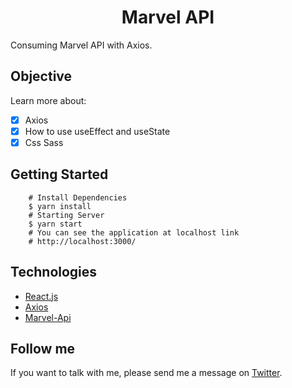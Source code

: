 <h1 align="center"> Marvel API</h1>

Consuming Marvel API with Axios.

## Objective

Learn more about:

- [x] Axios
- [x] How to use useEffect and useState
- [x] Css Sass

## Getting Started

        # Install Dependencies
        $ yarn install
        # Starting Server
        $ yarn start
        # You can see the application at localhost link
        # http://localhost:3000/

## Technologies

- [React.js](https://reactjs.org/)
- [Axios](https://axios-http.com/docs/intro)
- [Marvel-Api](https://developer.marvel.com/)
## Follow me

If you want to talk with me, please send me a message on [Twitter](https://twitter.com/matheus__tanaka).
